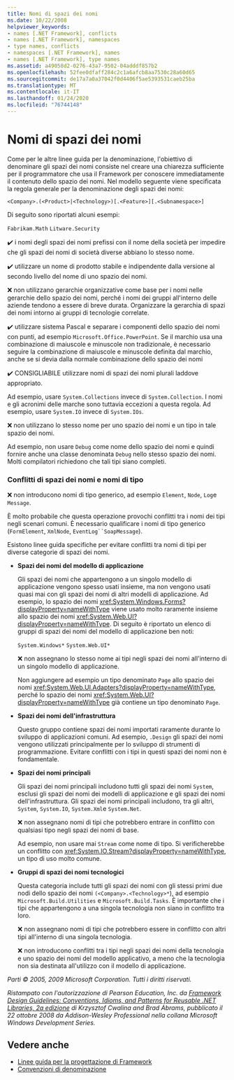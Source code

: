 ```yaml
---
title: Nomi di spazi dei nomi
ms.date: 10/22/2008
helpviewer_keywords:
- names [.NET Framework], conflicts
- names [.NET Framework], namespaces
- type names, conflicts
- namespaces [.NET Framework], names
- names [.NET Framework], type names
ms.assetid: a49058d2-0276-43a7-9502-04adddf857b2
ms.openlocfilehash: 52fee0dfaff284c2c1a6afcb8aa7530c28a60d65
ms.sourcegitcommit: de17a7a0a37042f0d4406f5ae5393531caeb25ba
ms.translationtype: MT
ms.contentlocale: it-IT
ms.lasthandoff: 01/24/2020
ms.locfileid: "76744148"
---
```

# <a name="names-of-namespaces"></a>Nomi di spazi dei nomi
Come per le altre linee guida per la denominazione, l'obiettivo di denominare gli spazi dei nomi consiste nel creare una chiarezza sufficiente per il programmatore che usa il Framework per conoscere immediatamente il contenuto dello spazio dei nomi. Nel modello seguente viene specificata la regola generale per la denominazione degli spazi dei nomi:

 `<Company>.(<Product>|<Technology>)[.<Feature>][.<Subnamespace>]`

 Di seguito sono riportati alcuni esempi:

 `Fabrikam.Math` `Litware.Security`

 ✔️ i nomi degli spazi dei nomi prefissi con il nome della società per impedire che gli spazi dei nomi di società diverse abbiano lo stesso nome.

 ✔️ utilizzare un nome di prodotto stabile e indipendente dalla versione al secondo livello del nome di uno spazio dei nomi.

 ❌ non utilizzano gerarchie organizzative come base per i nomi nelle gerarchie dello spazio dei nomi, perché i nomi dei gruppi all'interno delle aziende tendono a essere di breve durata. Organizzare la gerarchia di spazi dei nomi intorno ai gruppi di tecnologie correlate.

 ✔️ utilizzare sistema Pascal e separare i componenti dello spazio dei nomi con punti, ad esempio `Microsoft.Office.PowerPoint`. Se il marchio usa una combinazione di maiuscole e minuscole non tradizionale, è necessario seguire la combinazione di maiuscole e minuscole definita dal marchio, anche se si devia dalla normale combinazione dello spazio dei nomi

 ✔️ CONSIGLIABILE utilizzare nomi di spazi dei nomi plurali laddove appropriato.

 Ad esempio, usare `System.Collections` invece di `System.Collection`. I nomi e gli acronimi delle marche sono tuttavia eccezioni a questa regola. Ad esempio, usare `System.IO` invece di `System.IOs`.

 ❌ non utilizzano lo stesso nome per uno spazio dei nomi e un tipo in tale spazio dei nomi.

 Ad esempio, non usare `Debug` come nome dello spazio dei nomi e quindi fornire anche una classe denominata `Debug` nello stesso spazio dei nomi. Molti compilatori richiedono che tali tipi siano completi.

### <a name="namespaces-and-type-name-conflicts"></a>Conflitti di spazi dei nomi e nomi di tipo
 ❌ non introducono nomi di tipo generico, ad esempio `Element`, `Node`, `Log`e `Message`.

 È molto probabile che questa operazione provochi conflitti tra i nomi dei tipi negli scenari comuni. È necessario qualificare i nomi di tipo generico (`FormElement`, `XmlNode`, `EventLog``SoapMessage`).

 Esistono linee guida specifiche per evitare conflitti tra nomi di tipi per diverse categorie di spazi dei nomi.

- **Spazi dei nomi del modello di applicazione**

     Gli spazi dei nomi che appartengono a un singolo modello di applicazione vengono spesso usati insieme, ma non vengono usati quasi mai con gli spazi dei nomi di altri modelli di applicazione. Ad esempio, lo spazio dei nomi <xref:System.Windows.Forms?displayProperty=nameWithType> viene usato molto raramente insieme allo spazio dei nomi <xref:System.Web.UI?displayProperty=nameWithType>. Di seguito è riportato un elenco di gruppi di spazi dei nomi del modello di applicazione ben noti:

     `System.Windows*` `System.Web.UI*`

     ❌ non assegnano lo stesso nome ai tipi negli spazi dei nomi all'interno di un singolo modello di applicazione.

     Non aggiungere ad esempio un tipo denominato `Page` allo spazio dei nomi <xref:System.Web.UI.Adapters?displayProperty=nameWithType>, perché lo spazio dei nomi <xref:System.Web.UI?displayProperty=nameWithType> già contiene un tipo denominato `Page`.

- **Spazi dei nomi dell'infrastruttura**

     Questo gruppo contiene spazi dei nomi importati raramente durante lo sviluppo di applicazioni comuni. Ad esempio, `.Design` gli spazi dei nomi vengono utilizzati principalmente per lo sviluppo di strumenti di programmazione. Evitare conflitti con i tipi in questi spazi dei nomi non è fondamentale.

- **Spazi dei nomi principali**

     Gli spazi dei nomi principali includono tutti gli spazi dei nomi `System`, esclusi gli spazi dei nomi dei modelli di applicazione e gli spazi dei nomi dell'infrastruttura. Gli spazi dei nomi principali includono, tra gli altri, `System`, `System.IO`, `System.Xml`e `System.Net`.

     ❌ non assegnano nomi di tipi che potrebbero entrare in conflitto con qualsiasi tipo negli spazi dei nomi di base.

     Ad esempio, non usare mai `Stream` come nome di tipo. Si verificherebbe un conflitto con <xref:System.IO.Stream?displayProperty=nameWithType>, un tipo di uso molto comune.

- **Gruppi di spazi dei nomi tecnologici**

     Questa categoria include tutti gli spazi dei nomi con gli stessi primi due nodi dello spazio dei nomi `(<Company>.<Technology>*`), ad esempio `Microsoft.Build.Utilities` e `Microsoft.Build.Tasks`. È importante che i tipi che appartengono a una singola tecnologia non siano in conflitto tra loro.

     ❌ non assegnano nomi di tipi che potrebbero essere in conflitto con altri tipi all'interno di una singola tecnologia.

     ❌ non introducono conflitti tra i tipi negli spazi dei nomi della tecnologia e uno spazio dei nomi del modello applicativo, a meno che la tecnologia non sia destinata all'utilizzo con il modello di applicazione.

 *Parti © 2005, 2009 Microsoft Corporation. Tutti i diritti riservati.*

 *Ristampato con l'autorizzazione di Pearson Education, Inc. da [Framework Design Guidelines: Conventions, Idioms, and Patterns for Reusable .NET Libraries, 2a edizione](https://www.informit.com/store/framework-design-guidelines-conventions-idioms-and-9780321545619) di Krzysztof Cwalina and Brad Abrams, pubblicato il 22 ottobre 2008 da Addison-Wesley Professional nella collana Microsoft Windows Development Series.*

## <a name="see-also"></a>Vedere anche

- [Linee guida per la progettazione di Framework](../../../docs/standard/design-guidelines/index.md)
- [Convenzioni di denominazione](../../../docs/standard/design-guidelines/naming-guidelines.md)
